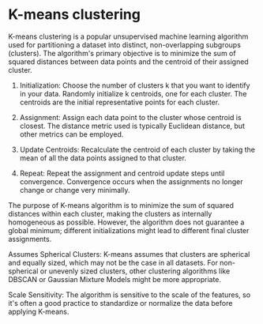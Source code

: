# K-means clustering

K-means clustering is a popular unsupervised machine learning algorithm used for partitioning a dataset into distinct, non-overlapping subgroups (clusters). The algorithm's primary objective is to minimize the sum of squared distances between data points and the centroid of their assigned cluster.

1. Initialization: Choose the number of clusters k that you want to identify in your data. Randomly initialize 
k centroids, one for each cluster. The centroids are the initial representative points for each cluster.

2. Assignment: Assign each data point to the cluster whose centroid is closest. The distance metric used is typically Euclidean distance, but other metrics can be employed.

3. Update Centroids: Recalculate the centroid of each cluster by taking the mean of all the data points assigned to that cluster.

4. Repeat: Repeat the assignment and centroid update steps until convergence. Convergence occurs when the assignments no longer change or change very minimally.

The purpose of K-means algorithm is to minimize the sum of squared distances within each cluster, making the clusters as internally homogeneous as possible. However, the algorithm does not guarantee a global minimum; different initializations might lead to different final cluster assignments.

Assumes Spherical Clusters: K-means assumes that clusters are spherical and equally sized, which may not be the case in all datasets. For non-spherical or unevenly sized clusters, other clustering algorithms like DBSCAN or Gaussian Mixture Models might be more appropriate.

Scale Sensitivity: The algorithm is sensitive to the scale of the features, so it's often a good practice to standardize or normalize the data before applying K-means.
